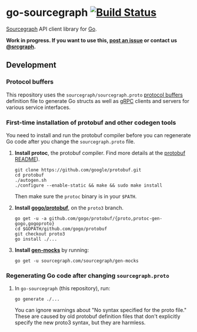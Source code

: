 # go-sourcegraph [![Build Status](https://travis-ci.org/sourcegraph/go-sourcegraph.png?branch=master)](https://travis-ci.org/sourcegraph/go-sourcegraph)

[Sourcegraph](https://sourcegraph.com) API client library for [Go](http://golang.org).

**Work in progress. If you want to use this, [post an issue](https://github.com/sourcegraph/go-sourcegraph/issues) or contact us [@srcgraph](https://twitter.com/srcgraph).**

## Development

### Protocol buffers

This repository uses the `sourcegraph/sourcegraph.proto`
[protocol buffers](https://developers.google.com/protocol-buffers/)
definition file to generate Go structs as well as
[gRPC](http://grpc.io) clients and servers for various service
interfaces.

### First-time installation of protobuf and other codegen tools

You need to install and run the protobuf compiler before you can
regenerate Go code after you change the `sourcegraph.proto` file.

1. **Install protoc**, the protobuf compiler. Find more details at the [protobuf README](https://github.com/google/protobuf)).

   ```
   git clone https://github.com/google/protobuf.git
   cd protobuf
   ./autogen.sh
   ./configure --enable-static && make && sudo make install
   ```
 
   Then make sure the `protoc` binary is in your `$PATH`.
1. **Install [gogo/protobuf](https://github.com/gogo/protobuf)**, on the `proto3` branch.

   ```
   go get -u -a github.com/gogo/protobuf/{proto,protoc-gen-gogo,gogoproto}
   cd $GOPATH/github.com/gogo/protobuf
   git checkout proto3
   go install ./...
   ```
1. **Install [gen-mocks](https://sourcegraph.com/sourcegraph/gen-mocks)** by running:

   ```
   go get -u sourcegraph.com/sourcegraph/gen-mocks
   ```

### Regenerating Go code after changing `sourcegraph.proto`

1. In `go-sourcegraph` (this repository), run:

   ```
   go generate ./...
   ```

   You can ignore warnings about "No syntax specified for the proto file." These are caused by old protobuf definition files that don't explicitly specify the new proto3 syntax, but they are harmless.
